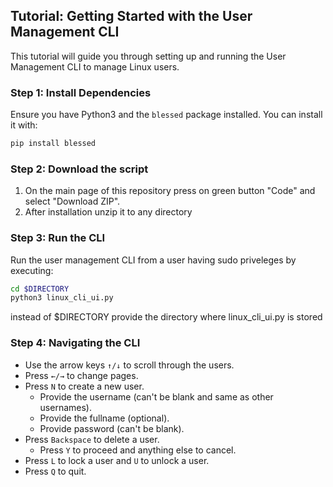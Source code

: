 ## Tutorial: Getting Started with the User Management CLI

This tutorial will guide you through setting up and running the User Management CLI to manage Linux users.

### Step 1: Install Dependencies
Ensure you have Python3 and the `blessed` package installed. You can install it with:
```bash
pip install blessed
```

### Step 2: Download the script
1. On the main page of this repository press on green button "Code" and select "Download ZIP". 
2. After installation unzip it to any directory

### Step 3: Run the CLI
Run the user management CLI from a user having sudo priveleges by executing:
```bash
cd $DIRECTORY
python3 linux_cli_ui.py
```
instead of $DIRECTORY provide the directory where linux_cli_ui.py is stored

### Step 4: Navigating the CLI
- Use the arrow keys `↑/↓` to scroll through the users.
- Press `←/→` to change pages.
- Press `N` to create a new user.
  - Provide the username (can't be blank and same as other usernames).
  - Provide the fullname (optional).
  - Provide password (can't be blank).
- Press `Backspace` to delete a user.
  - Press `Y` to proceed and anything else to cancel.
- Press `L` to lock a user and `U` to unlock a user.
- Press `Q` to quit.